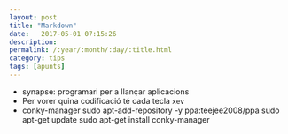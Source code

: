 ```yaml
---
layout: post
title: "Markdown"
date:   2017-05-01 07:15:26
description:
permalink: /:year/:month/:day/:title.html
category: tips
tags: [apunts]
---
```

+ synapse: programari per a llançar aplicacions
+ Per vorer quina codificació té cada tecla `xev`
+ conky-manager
    sudo apt-add-repository -y ppa:teejee2008/ppa
    sudo apt-get update
    sudo apt-get install conky-manager
